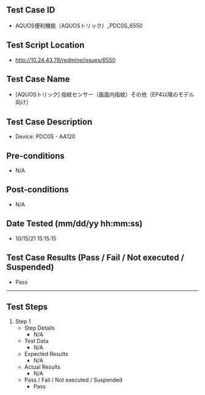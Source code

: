 ## Test Case ID
* AQUOS便利機能（AQUOSトリック）_PDC0S_6550
## Test Script Location
* http://10.24.43.78/redmine/issues/6550
## Test Case Name
* [AQUOSトリック] 指紋センサー（画面内指紋）その他（EP4以降のモデル向け）
## Test Case Description
* Device: PDC0S - AA120
## Pre-conditions
* N/A
## Post-conditions
* N/A
## Date Tested (mm/dd/yy hh:mm:ss)
* 10/15/21 15:15:15
## Test Case Results (Pass / Fail / Not executed / Suspended)
* Pass
---
## Test Steps
1. Step 1
	* Step Details
		* N/A
	* Test Data
		* N/A
	* Expected Results
		* N/A
	* Actual Results
		* N/A
	* Pass / Fail / Not executed / Suspended
		* Pass
